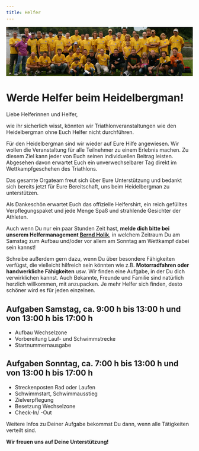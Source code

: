 ```yaml
---
title: Helfer
---
```


![Merkblatt](/img/banner/OrgaTeam.jpeg)

# Werde Helfer beim Heidelbergman!

Liebe Helferinnen und Helfer,

wie ihr sicherlich wisst, könnten wir Triathlonveranstaltungen wie den Heidelbergman ohne Euch Helfer nicht durchführen.

Für den Heidelbergman sind wir wieder auf Eure Hilfe angewiesen. Wir wollen die Veranstaltung für alle Teilnehmer zu einem Erlebnis machen. Zu diesem Ziel kann jeder von Euch seinen individuellen Beitrag leisten. Abgesehen davon erwartet Euch ein unverwechselbarer Tag direkt im Wettkampfgeschehen des Triathlons.

Das gesamte Orgateam freut sich über Eure Unterstützung und bedankt sich bereits jetzt für Eure Bereitschaft, uns beim Heidelbergman  zu unterstützen.

Als Dankeschön erwartet Euch das offizielle Helfershirt, ein reich gefülltes Verpflegungspaket und jede Menge Spaß und strahlende Gesichter der Athleten.

Auch wenn Du nur ein paar Stunden Zeit hast, **melde dich bitte bei unserem Helfermanagement [Bernd Holik](bernd.holik@heidelbergman.de)**, in welchem Zeitraum Du am Samstag zum Aufbau und/oder vor allem am Sonntag am Wettkampf dabei sein kannst!

Schreibe außerdem gern dazu, wenn Du über besondere Fähigkeiten verfügst, die vielleicht hilfreich sein könnten wie z.B. **Motorradfahren oder handwerkliche Fähigkeiten** usw. Wir finden eine Aufgabe, in der Du dich verwirklichen kannst. Auch Bekannte, Freunde und Familie sind natürlich herzlich willkommen, mit anzupacken. Je mehr Helfer sich finden, desto schöner wird es für jeden einzelnen.

## Aufgaben Samstag, ca. 9:00 h bis 13:00 h und von 13:00 h bis 17:00 h

* Aufbau Wechselzone
* Vorbereitung Lauf- und Schwimmstrecke
* Startnummernausgabe

## Aufgaben Sonntag, ca. 7:00 h bis 13:00 h und von 13:00 h bis 17:00 h

* Streckenposten Rad oder Laufen
* Schwimmstart, Schwimmausstieg
* Zielverpflegung
* Besetzung Wechselzone
* Check-In/ -Out

Weitere Infos zu Deiner Aufgabe bekommst Du dann, wenn alle Tätigkeiten verteilt sind.

**Wir freuen uns auf Deine Unterstützung!**

 